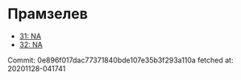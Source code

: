 # Прамзелев
- [31: NA](31.md)
- [32: NA](32.md)

Commit: 0e896f017dac77371840bde107e35b3f293a110a
 fetched at: 20201128-041741
